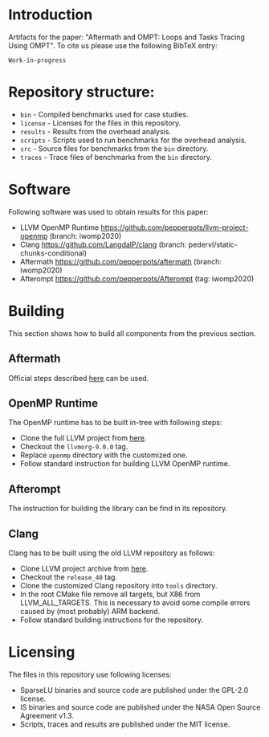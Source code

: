 # Introduction

Artifacts for the paper: "Aftermath and OMPT: Loops and Tasks Tracing Using OMPT".
To cite us please use the following BibTeX entry:

```
Work-in-progress
```

# Repository structure:

* `bin` - Compiled benchmarks used for case studies.
* `license` - Licenses for the files in this repository.
* `results` - Results from the overhead analysis.
* `scripts` - Scripts used to run benchmarks for the overhead analysis.
* `src` - Source files for benchmarks from the `bin` directory.
* `traces` - Trace files of benchmarks from the `bin` directory.

# Software

Following software was used to obtain results for this paper:

* LLVM OpenMP Runtime https://github.com/pepperpots/llvm-project-openmp (branch: iwomp2020)
* Clang https://github.com/LangdalP/clang (branch: pedervl/static-chunks-conditional)
* Aftermath https://github.com/pepperpots/aftermath (branch: iwomp2020)
* Afterompt https://github.com/pepperpots/Afterompt (tag: iwomp2020)

# Building

This section shows how to build all components from the previous section.

## Aftermath

Official steps described [here](https://www.aftermath-tracing.com/prerelease/)
can be used.

## OpenMP Runtime

The OpenMP runtime has to be built in-tree with following steps:

* Clone the full LLVM project from [here](https://github.com/llvm/llvm-project).
* Checkout the `llvmorg-9.0.0` tag.
* Replace `openmp` directory with the customized one.
* Follow standard instruction for building LLVM OpenMP runtime.

## Afterompt

The instruction for building the library can be find in its repository.

## Clang

Clang has to be built using the old LLVM repository as follows:

* Clone LLVM project archive from [here](https://github.com/llvm-mirror/llvm.git).
* Checkout the `release_40` tag.
* Clone the customized Clang repository into `tools` directory.
* In the root CMake file remove all targets, but X86 from LLVM_ALL_TARGETS. This
is necessary to avoid some compile errors caused by (most probably) ARM backend.
* Follow standard building instructions for the repository.

# Licensing

The files in this repository use following licenses:

* SparseLU binaries and source code are published under the GPL-2.0 license.
* IS binaries and source code are published under the NASA Open Source Agreement v1.3.
* Scripts, traces and results are published under the MIT license.
